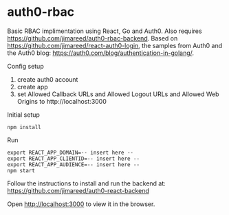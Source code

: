 # auth0-rbac
Basic RBAC implimentation using React, Go and Auth0. Also requires https://github.com/jimareed/auth0-rbac-backend. Based on https://github.com/jimareed/react-auth0-login, the samples from Auth0 and the Auth0 blog: https://auth0.com/blog/authentication-in-golang/.


Config setup
1. create auth0 account
2. create app
3. set Allowed Callback URLs and Allowed Logout URLs and Allowed Web Origins to http://localhost:3000

Initial setup
```
npm install
```

Run
```
export REACT_APP_DOMAIN=-- insert here --
export REACT_APP_CLIENTID=-- insert here -- 
export REACT_APP_AUDIENCE=-- insert here -- 
npm start
```

Follow the instructions to install and run the backend at: https://github.com/jimareed/auth0-react-backend

Open [http://localhost:3000](http://localhost:3000) to view it in the browser.

